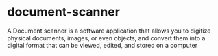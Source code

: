 # document-scanner
A Document scanner is a software application that allows you to digitize physical documents, images, or even objects, and convert them into a digital format that can be viewed, edited, and stored on a computer
